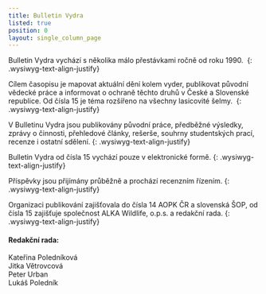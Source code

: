 ```yaml
---
title: Bulletin Vydra
listed: true
position: 0
layout: single_column_page
---
```

Bulletin Vydra vychází s několika málo přestávkami ročně od roku 1990. 
{: .wysiwyg-text-align-justify}

Cílem časopisu je mapovat aktuální dění kolem vyder, publikovat původní
vědecké práce a informovat o ochraně těchto druhů v České a Slovenské
republice. Od čísla 15 je téma rozšířeno na všechny lasicovité šelmy. 
{: .wysiwyg-text-align-justify}

V Bulletinu Vydra jsou publikovány původní práce, předběžné výsledky,
zprávy o činnosti, přehledové články, rešerše, souhrny studentských
prací, recenze i ostatní sdělení.
{: .wysiwyg-text-align-justify}

Bulletin Vydra od čísla 15 vychází pouze v elektronické formě.
{: .wysiwyg-text-align-justify}

Příspěvky jsou přijímány průběžně a prochází recenzním řízením.
{: .wysiwyg-text-align-justify}

Organizaci publikování zajišťovala do čísla 14 AOPK ČR a slovenská ŠOP,
od čísla 15 zajišťuje společnost ALKA Wildlife, o.p.s. a redakční rada.
{: .wysiwyg-text-align-justify}

#### Redakční rada:

Kateřina Poledníková  
Jitka Větrovcová  
Peter Urban  
Lukáš Poledník
